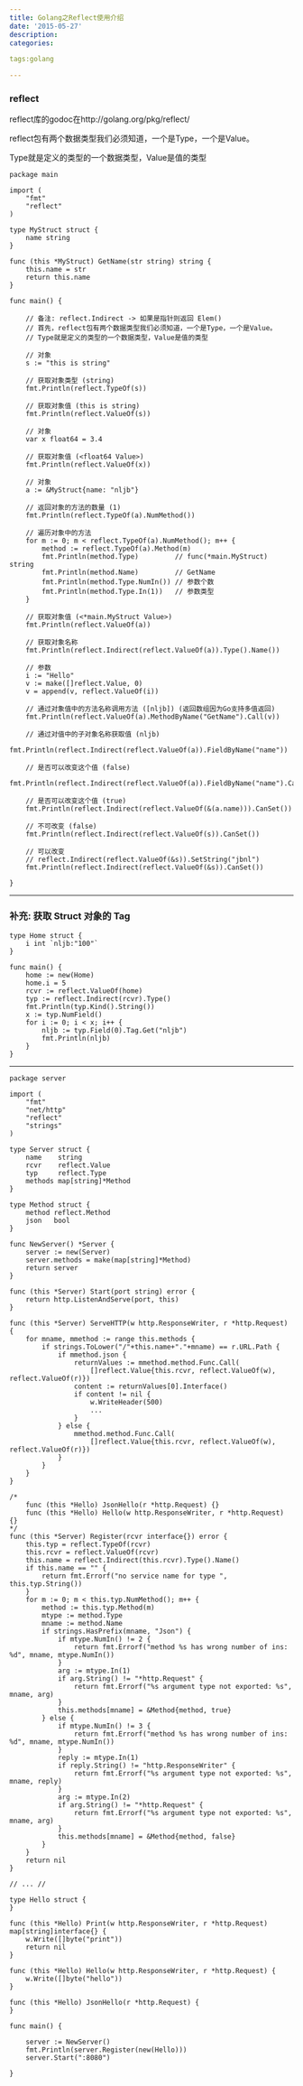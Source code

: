 ```yaml
---
title: Golang之Reflect使用介绍
date: '2015-05-27'
description:
categories:

tags:golang

---
```


>

### reflect

>

reflect库的godoc在http://golang.org/pkg/reflect/

>

reflect包有两个数据类型我们必须知道，一个是Type，一个是Value。

>

Type就是定义的类型的一个数据类型，Value是值的类型

>

	package main

	import (
		"fmt"
		"reflect"
	)

	type MyStruct struct {
		name string
	}

	func (this *MyStruct) GetName(str string) string {
		this.name = str
		return this.name
	}

	func main() {

		// 备注: reflect.Indirect -> 如果是指针则返回 Elem()
		// 首先，reflect包有两个数据类型我们必须知道，一个是Type，一个是Value。
		// Type就是定义的类型的一个数据类型，Value是值的类型

		// 对象
		s := "this is string"

		// 获取对象类型 (string)
		fmt.Println(reflect.TypeOf(s))

		// 获取对象值 (this is string)
		fmt.Println(reflect.ValueOf(s))

		// 对象
		var x float64 = 3.4

		// 获取对象值 (<float64 Value>)
		fmt.Println(reflect.ValueOf(x))

		// 对象
		a := &MyStruct{name: "nljb"}

		// 返回对象的方法的数量 (1)
		fmt.Println(reflect.TypeOf(a).NumMethod())

		// 遍历对象中的方法
		for m := 0; m < reflect.TypeOf(a).NumMethod(); m++ {
			method := reflect.TypeOf(a).Method(m)
			fmt.Println(method.Type)         // func(*main.MyStruct) string
			fmt.Println(method.Name)         // GetName
			fmt.Println(method.Type.NumIn()) // 参数个数
			fmt.Println(method.Type.In(1))   // 参数类型
		}

		// 获取对象值 (<*main.MyStruct Value>)
		fmt.Println(reflect.ValueOf(a))

		// 获取对象名称
		fmt.Println(reflect.Indirect(reflect.ValueOf(a)).Type().Name())

		// 参数
		i := "Hello"
		v := make([]reflect.Value, 0)
		v = append(v, reflect.ValueOf(i))

		// 通过对象值中的方法名称调用方法 ([nljb]) (返回数组因为Go支持多值返回)
		fmt.Println(reflect.ValueOf(a).MethodByName("GetName").Call(v))

		// 通过对值中的子对象名称获取值 (nljb)
		fmt.Println(reflect.Indirect(reflect.ValueOf(a)).FieldByName("name"))

		// 是否可以改变这个值 (false)
		fmt.Println(reflect.Indirect(reflect.ValueOf(a)).FieldByName("name").CanSet())

		// 是否可以改变这个值 (true)
		fmt.Println(reflect.Indirect(reflect.ValueOf(&(a.name))).CanSet())

		// 不可改变 (false)
		fmt.Println(reflect.Indirect(reflect.ValueOf(s)).CanSet())

		// 可以改变
		// reflect.Indirect(reflect.ValueOf(&s)).SetString("jbnl")
		fmt.Println(reflect.Indirect(reflect.ValueOf(&s)).CanSet())

	}

>

---

>

### 补充: 获取 Struct 对象的 Tag

>

	type Home struct {
		i int `nljb:"100"`
	}

	func main() {
		home := new(Home)
		home.i = 5
		rcvr := reflect.ValueOf(home)
		typ := reflect.Indirect(rcvr).Type()
		fmt.Println(typ.Kind().String())
		x := typ.NumField()
		for i := 0; i < x; i++ {
			nljb := typ.Field(0).Tag.Get("nljb")
			fmt.Println(nljb)
		}
	}

>

---

	package server

	import (
		"fmt"
		"net/http"
		"reflect"
		"strings"
	)

	type Server struct {
		name    string
		rcvr    reflect.Value
		typ     reflect.Type
		methods map[string]*Method
	}

	type Method struct {
		method reflect.Method
		json   bool
	}

	func NewServer() *Server {
		server := new(Server)
		server.methods = make(map[string]*Method)
		return server
	}

	func (this *Server) Start(port string) error {
		return http.ListenAndServe(port, this)
	}

	func (this *Server) ServeHTTP(w http.ResponseWriter, r *http.Request) {
		for mname, mmethod := range this.methods {
			if strings.ToLower("/"+this.name+"."+mname) == r.URL.Path {
				if mmethod.json {
					returnValues := mmethod.method.Func.Call(
						[]reflect.Value{this.rcvr, reflect.ValueOf(w), reflect.ValueOf(r)})
					content := returnValues[0].Interface()
					if content != nil {
						w.WriteHeader(500)
						...
					}
				} else {
					mmethod.method.Func.Call(
						[]reflect.Value{this.rcvr, reflect.ValueOf(w), reflect.ValueOf(r)})
				}
			}
		}
	}

	/*
		func (this *Hello) JsonHello(r *http.Request) {}
		func (this *Hello) Hello(w http.ResponseWriter, r *http.Request) {}
	*/
	func (this *Server) Register(rcvr interface{}) error {
		this.typ = reflect.TypeOf(rcvr)
		this.rcvr = reflect.ValueOf(rcvr)
		this.name = reflect.Indirect(this.rcvr).Type().Name()
		if this.name == "" {
			return fmt.Errorf("no service name for type ", this.typ.String())
		}
		for m := 0; m < this.typ.NumMethod(); m++ {
			method := this.typ.Method(m)
			mtype := method.Type
			mname := method.Name
			if strings.HasPrefix(mname, "Json") {
				if mtype.NumIn() != 2 {
					return fmt.Errorf("method %s has wrong number of ins: %d", mname, mtype.NumIn())
				}
				arg := mtype.In(1)
				if arg.String() != "*http.Request" {
					return fmt.Errorf("%s argument type not exported: %s", mname, arg)
				}
				this.methods[mname] = &Method{method, true}
			} else {
				if mtype.NumIn() != 3 {
					return fmt.Errorf("method %s has wrong number of ins: %d", mname, mtype.NumIn())
				}
				reply := mtype.In(1)
				if reply.String() != "http.ResponseWriter" {
					return fmt.Errorf("%s argument type not exported: %s", mname, reply)
				}
				arg := mtype.In(2)
				if arg.String() != "*http.Request" {
					return fmt.Errorf("%s argument type not exported: %s", mname, arg)
				}
				this.methods[mname] = &Method{method, false}
			}
		}
		return nil
	}

	// ... //

	type Hello struct {
	}

	func (this *Hello) Print(w http.ResponseWriter, r *http.Request) map[string]interface{} {
		w.Write([]byte("print"))
		return nil
	}

	func (this *Hello) Hello(w http.ResponseWriter, r *http.Request) {
		w.Write([]byte("hello"))
	}

	func (this *Hello) JsonHello(r *http.Request) {
	}

	func main() {

		server := NewServer()
		fmt.Println(server.Register(new(Hello)))
		server.Start(":8080")

	}


